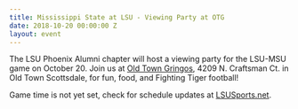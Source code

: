 ```yaml
---
title: Mississippi State at LSU - Viewing Party at OTG
date: 2018-10-20 00:00:00 Z
layout: event
---
```


The LSU Phoenix Alumni chapter will host a viewing party for the LSU-MSU game on October 20. Join us at [Old Town Gringos](http://www.oldtowngringos.com), 4209 N. Craftsman Ct. in Old Town Scottsdale, for fun, food, and Fighting Tiger football! 

Game time is not yet set, check for schedule updates at [LSUSports.net](https://www.lsusports.net).